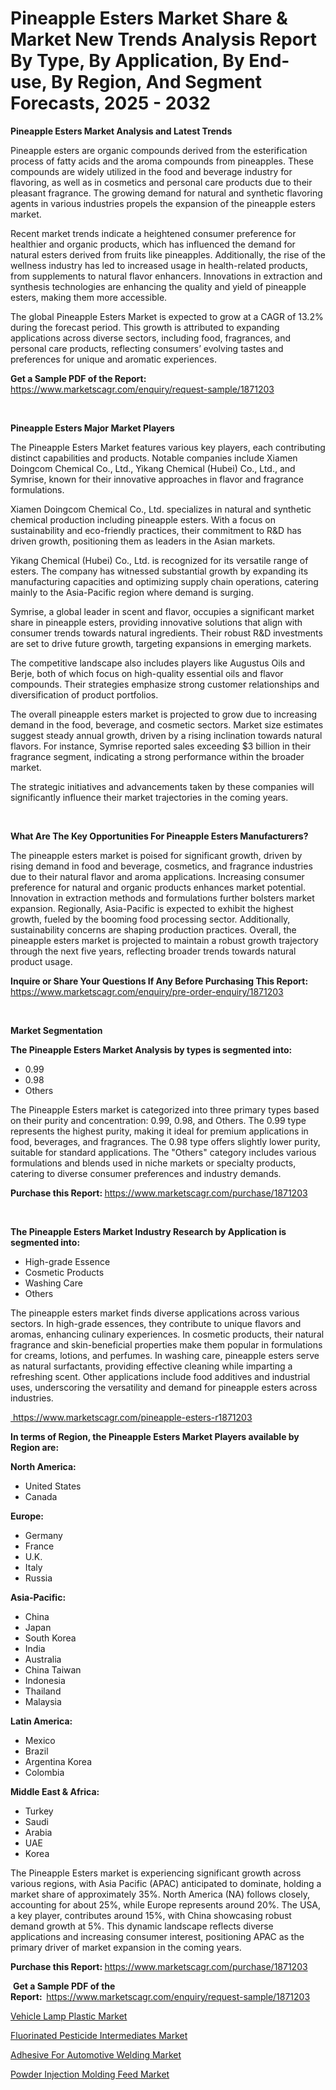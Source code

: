<p><h1>Pineapple Esters Market Share & Market New Trends Analysis Report By Type, By Application, By End-use, By Region, And Segment Forecasts, 2025 - 2032</h1></p><p><strong>Pineapple Esters Market Analysis and Latest Trends</strong></p>
<p><p>Pineapple esters are organic compounds derived from the esterification process of fatty acids and the aroma compounds from pineapples. These compounds are widely utilized in the food and beverage industry for flavoring, as well as in cosmetics and personal care products due to their pleasant fragrance. The growing demand for natural and synthetic flavoring agents in various industries propels the expansion of the pineapple esters market.</p><p>Recent market trends indicate a heightened consumer preference for healthier and organic products, which has influenced the demand for natural esters derived from fruits like pineapples. Additionally, the rise of the wellness industry has led to increased usage in health-related products, from supplements to natural flavor enhancers. Innovations in extraction and synthesis technologies are enhancing the quality and yield of pineapple esters, making them more accessible.</p><p>The global Pineapple Esters Market is expected to grow at a CAGR of 13.2% during the forecast period. This growth is attributed to expanding applications across diverse sectors, including food, fragrances, and personal care products, reflecting consumers’ evolving tastes and preferences for unique and aromatic experiences.</p></p>
<p><strong>Get a Sample PDF of the Report:&nbsp;</strong> <a href="https://www.marketscagr.com/enquiry/request-sample/1871203?utm_campaign=1901&utm_medium=2&utm_source=Github&utm_content=ia&utm_term=03042025&utm_id=pineapple-esters">https://www.marketscagr.com/enquiry/request-sample/1871203</a></p>
<p>&nbsp;</p>
<p><strong>Pineapple Esters Major Market Players</strong></p>
<p><p>The Pineapple Esters Market features various key players, each contributing distinct capabilities and products. Notable companies include Xiamen Doingcom Chemical Co., Ltd., Yikang Chemical (Hubei) Co., Ltd., and Symrise, known for their innovative approaches in flavor and fragrance formulations.</p><p>Xiamen Doingcom Chemical Co., Ltd. specializes in natural and synthetic chemical production including pineapple esters. With a focus on sustainability and eco-friendly practices, their commitment to R&D has driven growth, positioning them as leaders in the Asian markets.</p><p>Yikang Chemical (Hubei) Co., Ltd. is recognized for its versatile range of esters. The company has witnessed substantial growth by expanding its manufacturing capacities and optimizing supply chain operations, catering mainly to the Asia-Pacific region where demand is surging.</p><p>Symrise, a global leader in scent and flavor, occupies a significant market share in pineapple esters, providing innovative solutions that align with consumer trends towards natural ingredients. Their robust R&D investments are set to drive future growth, targeting expansions in emerging markets.</p><p>The competitive landscape also includes players like Augustus Oils and Berje, both of which focus on high-quality essential oils and flavor compounds. Their strategies emphasize strong customer relationships and diversification of product portfolios.</p><p>The overall pineapple esters market is projected to grow due to increasing demand in the food, beverage, and cosmetic sectors. Market size estimates suggest steady annual growth, driven by a rising inclination towards natural flavors. For instance, Symrise reported sales exceeding $3 billion in their fragrance segment, indicating a strong performance within the broader market.</p><p>The strategic initiatives and advancements taken by these companies will significantly influence their market trajectories in the coming years.</p></p>
<p>&nbsp;</p>
<p><strong>What Are The Key Opportunities For Pineapple Esters Manufacturers?</strong></p>
<p><p>The pineapple esters market is poised for significant growth, driven by rising demand in food and beverage, cosmetics, and fragrance industries due to their natural flavor and aroma applications. Increasing consumer preference for natural and organic products enhances market potential. Innovation in extraction methods and formulations further bolsters market expansion. Regionally, Asia-Pacific is expected to exhibit the highest growth, fueled by the booming food processing sector. Additionally, sustainability concerns are shaping production practices. Overall, the pineapple esters market is projected to maintain a robust growth trajectory through the next five years, reflecting broader trends towards natural product usage.</p></p>
<p><strong>Inquire or Share Your Questions If Any Before Purchasing This Report:</strong> <a href="https://www.marketscagr.com/enquiry/pre-order-enquiry/1871203?utm_campaign=1901&utm_medium=2&utm_source=Github&utm_content=ia&utm_term=03042025&utm_id=pineapple-esters">https://www.marketscagr.com/enquiry/pre-order-enquiry/1871203</a></p>
<p>&nbsp;</p>
<p><strong>Market Segmentation</strong></p>
<p><strong>The Pineapple Esters Market Analysis by types is segmented into:</strong></p>
<p><ul><li>0.99</li><li>0.98</li><li>Others</li></ul></p>
<p><p>The Pineapple Esters market is categorized into three primary types based on their purity and concentration: 0.99, 0.98, and Others. The 0.99 type represents the highest purity, making it ideal for premium applications in food, beverages, and fragrances. The 0.98 type offers slightly lower purity, suitable for standard applications. The "Others" category includes various formulations and blends used in niche markets or specialty products, catering to diverse consumer preferences and industry demands.</p></p>
<p><strong>Purchase this Report:&nbsp;</strong><a href="https://www.marketscagr.com/purchase/1871203?utm_campaign=1901&utm_medium=2&utm_source=Github&utm_content=ia&utm_term=03042025&utm_id=pineapple-esters">https://www.marketscagr.com/purchase/1871203</a></p>
<p>&nbsp;</p>
<p><strong>The Pineapple Esters Market Industry Research by Application is segmented into:</strong></p>
<p><ul><li>High-grade Essence</li><li>Cosmetic Products</li><li>Washing Care</li><li>Others</li></ul></p>
<p><p>The pineapple esters market finds diverse applications across various sectors. In high-grade essences, they contribute to unique flavors and aromas, enhancing culinary experiences. In cosmetic products, their natural fragrance and skin-beneficial properties make them popular in formulations for creams, lotions, and perfumes. In washing care, pineapple esters serve as natural surfactants, providing effective cleaning while imparting a refreshing scent. Other applications include food additives and industrial uses, underscoring the versatility and demand for pineapple esters across industries.</p></p>
<p><a href="https://www.marketscagr.com/pineapple-esters-r1871203?utm_campaign=1901&utm_medium=2&utm_source=Github&utm_content=ia&utm_term=03042025&utm_id=pineapple-esters">&nbsp;https://www.marketscagr.com/pineapple-esters-r1871203</a></p>
<p><strong>In terms of Region, the Pineapple Esters Market Players available by Region are:</strong></p>
<p>
    <p> <strong> North America: </strong>
        <ul>
            <li>United States</li>
            <li>Canada</li>
        </ul>
        </p> 
    <p> <strong> Europe: </strong>
        <ul>
            <li>Germany</li>
            <li>France</li>
            <li>U.K.</li>
            <li>Italy</li>
            <li>Russia</li>
        </ul>
        </p> 
    <p> <strong> Asia-Pacific: </strong>
        <ul>
            <li>China</li>
            <li>Japan</li>
            <li>South Korea</li>
            <li>India</li>
            <li>Australia</li>
            <li>China Taiwan</li>
            <li>Indonesia</li>
            <li>Thailand</li>
            <li>Malaysia</li>
        </ul>
        </p> 
    <p> <strong> Latin America: </strong>
        <ul>
            <li>Mexico</li>
            <li>Brazil</li>
            <li>Argentina Korea</li>
            <li>Colombia</li>
        </ul>
        </p> 
    <p> <strong> Middle East & Africa: </strong>
        <ul>
            <li>Turkey</li>
            <li>Saudi</li>
            <li>Arabia</li>
            <li>UAE</li>
            <li>Korea</li>
        </ul>
    </p>
    </p>
<p><p>The Pineapple Esters market is experiencing significant growth across various regions, with Asia Pacific (APAC) anticipated to dominate, holding a market share of approximately 35%. North America (NA) follows closely, accounting for about 25%, while Europe represents around 20%. The USA, a key player, contributes around 15%, with China showcasing robust demand growth at 5%. This dynamic landscape reflects diverse applications and increasing consumer interest, positioning APAC as the primary driver of market expansion in the coming years.</p></p>
<p><strong>Purchase this Report: </strong><a href="https://www.marketscagr.com/purchase/1871203?utm_campaign=1901&utm_medium=2&utm_source=Github&utm_content=ia&utm_term=03042025&utm_id=pineapple-esters">https://www.marketscagr.com/purchase/1871203</a></p>
<p>&nbsp;<strong>Get a Sample PDF of the Report:&nbsp;&nbsp;</strong><a href="https://www.marketscagr.com/enquiry/request-sample/1871203?utm_campaign=1901&utm_medium=2&utm_source=Github&utm_content=ia&utm_term=03042025&utm_id=pineapple-esters">https://www.marketscagr.com/enquiry/request-sample/1871203</a></p>
<p><strong></strong></p>
<p><p><a href="https://github.com/baraohinze3x/Market-Research-Report-List-1/blob/main/vehicle-lamp-plastic-market.md?utm_campaign=1901&utm_medium=2&utm_source=Github&utm_content=ia&utm_term=03042025&utm_id=pineapple-esters">Vehicle Lamp Plastic Market</a></p><p><a href="https://github.com/AKSHATREPORTPRIME/Market-Research-Report-List-7/blob/main/fluorinated-pesticide-intermediates-market.md?utm_campaign=1901&utm_medium=2&utm_source=Github&utm_content=ia&utm_term=03042025&utm_id=pineapple-esters">Fluorinated Pesticide Intermediates Market</a></p><p><a href="https://github.com/careymartta6/Market-Research-Report-List-1/blob/main/adhesive-for-automotive-welding-market.md?utm_campaign=1901&utm_medium=2&utm_source=Github&utm_content=ia&utm_term=03042025&utm_id=pineapple-esters">Adhesive For Automotive Welding Market</a></p><p><a href="https://github.com/casalalimo40/Market-Research-Report-List-1/blob/main/powder-injection-molding-feed-market.md?utm_campaign=1901&utm_medium=2&utm_source=Github&utm_content=ia&utm_term=03042025&utm_id=pineapple-esters">Powder Injection Molding Feed Market</a></p></p>